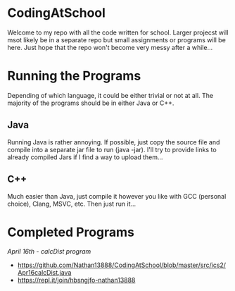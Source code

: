 # CodingAtSchool

Welcome to my repo with all the code written for school. Larger projecst will msot likely be in a separate repo but small assignments or programs will be here. Just hope that the repo won't become very messy after a while...

# Running the Programs

Depending of which language, it could be either trivial or not at all. The majority of the programs should be in either Java or C++.

## Java
Running Java is rather annoying. If possible, just copy the source file and compile into a separate jar file to run (java -jar). I'll try to provide links to already compiled Jars if I find a way to upload them...

## C++
Much easier than Java, just compile it however you like with GCC (personal choice), Clang, MSVC, etc. Then just run it...

# Completed Programs
*April 16th - calcDist program*
- https://github.com/Nathan13888/CodingAtSchool/blob/master/src/ics2/Apr16calcDist.java
- https://repl.it/join/hbsngjfo-nathan13888

